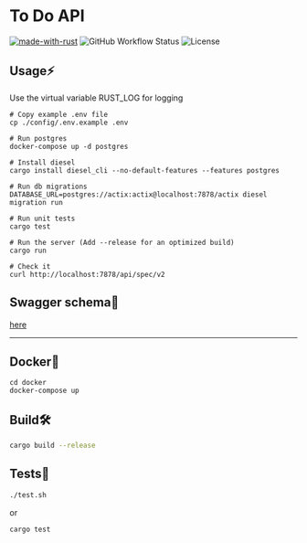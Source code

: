 # To Do API

[![made-with-rust](https://img.shields.io/badge/Made%20with-Rust-1f425f.svg)](https://www.rust-lang.org/) ![GitHub Workflow Status](https://img.shields.io/github/workflow/status/Flict-dev/Todo-api/Tests?label=build) ![License](https://img.shields.io/github/license/Flict-dev/Todo-api)


## Usage:zap:
Use the virtual variable RUST_LOG for logging
```
# Copy example .env file
cp ./config/.env.example .env

# Run postgres
docker-compose up -d postgres

# Install diesel
cargo install diesel_cli --no-default-features --features postgres

# Run db migrations
DATABASE_URL=postgres://actix:actix@localhost:7878/actix diesel migration run

# Run unit tests
cargo test

# Run the server (Add --release for an optimized build)
cargo run

# Check it
curl http://localhost:7878/api/spec/v2
```
## Swagger schema:memo:
[here](https://app.swaggerhub.com/apis/Flict-dev/Todo/0.5)

---

## Docker:whale2:
```
cd docker
docker-compose up
```

## Build🛠️
```bash
cargo build --release
```

## Tests:test_tube:
```bash
./test.sh 
```
or
```bash
cargo test
```



